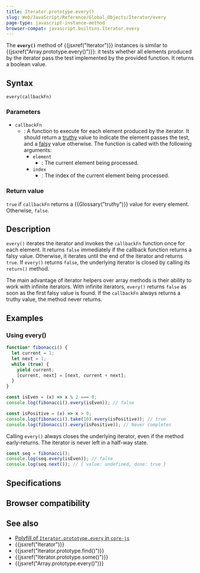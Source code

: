 ```yaml
---
title: Iterator.prototype.every()
slug: Web/JavaScript/Reference/Global_Objects/Iterator/every
page-type: javascript-instance-method
browser-compat: javascript.builtins.Iterator.every
---
```




The **`every()`** method of {{jsxref("Iterator")}} instances is similar to {{jsxref("Array.prototype.every()")}}: it tests whether all elements produced by the iterator pass the test implemented by the provided function. It returns a boolean value.

## Syntax

```js-nolint
every(callbackFn)
```

### Parameters

- `callbackFn`
  - : A function to execute for each element produced by the iterator. It should return a [truthy](/Glossary/Truthy) value to indicate the element passes the test, and a [falsy](/Glossary/Falsy) value otherwise. The function is called with the following arguments:
    - `element`
      - : The current element being processed.
    - `index`
      - : The index of the current element being processed.

### Return value

`true` if `callbackFn` returns a {{Glossary("truthy")}} value for every element. Otherwise, `false`.

## Description

`every()` iterates the iterator and invokes the `callbackFn` function once for each element. It returns `false` immediately if the callback function returns a falsy value. Otherwise, it iterates until the end of the iterator and returns `true`. If `every()` returns `false`, the underlying iterator is closed by calling its `return()` method.

The main advantage of iterator helpers over array methods is their ability to work with infinite iterators. With infinite iterators, `every()` returns `false` as soon as the first falsy value is found. If the `callbackFn` always returns a truthy value, the method never returns.

## Examples

### Using every()

```js
function* fibonacci() {
  let current = 1;
  let next = 1;
  while (true) {
    yield current;
    [current, next] = [next, current + next];
  }
}

const isEven = (x) => x % 2 === 0;
console.log(fibonacci().every(isEven)); // false

const isPositive = (x) => x > 0;
console.log(fibonacci().take(10).every(isPositive)); // true
console.log(fibonacci().every(isPositive)); // Never completes
```

Calling `every()` always closes the underlying iterator, even if the method early-returns. The iterator is never left in a half-way state.

```js
const seq = fibonacci();
console.log(seq.every(isEven)); // false
console.log(seq.next()); // { value: undefined, done: true }
```

## Specifications



## Browser compatibility



## See also

- [Polyfill of `Iterator.prototype.every` in `core-js`](https://github.com/zloirock/core-js#iterator-helpers)
- {{jsxref("Iterator")}}
- {{jsxref("Iterator.prototype.find()")}}
- {{jsxref("Iterator.prototype.some()")}}
- {{jsxref("Array.prototype.every()")}}
